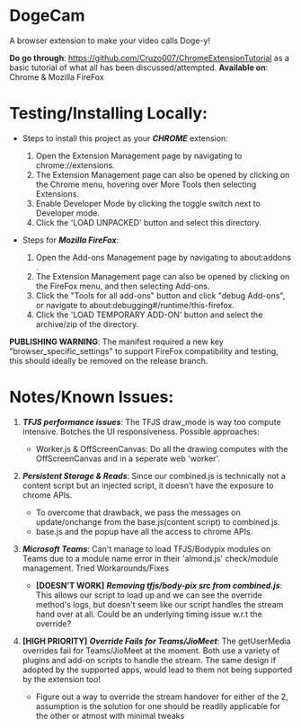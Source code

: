 # DogeCam
 A browser extension to make your video calls Doge-y!

 **Do go through**: https://github.com/Cruzo007/ChromeExtensionTutorial as a basic tutorial of what all has been discussed/attempted.
 **Available on**: Chrome & Mozilla FireFox

# Testing/Installing Locally:

* Steps to install this project as your **_CHROME_** extension:
  1. Open the Extension Management page by navigating to chrome://extensions.
  2. The Extension Management page can also be opened by clicking on the Chrome menu, hovering over More Tools then selecting Extensions.  
  3. Enable Developer Mode by clicking the toggle switch next to Developer mode.
  4. Click the 'LOAD UNPACKED' button and select this directory.

* Steps for **_Mozilla FireFox_**:
  1. Open the Add-ons Management page by navigating to about:addons .
  2. The Extension Management page can also be opened by clicking on the FireFox menu, and then selecting Add-ons.  
  3. Click the "Tools for all add-ons" button and click "debug Add-ons", or navigate to about:debugging#/runtime/this-firefox.
  4. Click the 'LOAD TEMPORARY ADD-ON' button and select the archive/zip of the directory.
 
 **PUBLISHING WARNING**: The manifest required a new key "browser_specific_settings" to support FireFox compatibility and testing, this should ideally be removed on the release branch.


# Notes/Known Issues:

1. _**TFJS performance issues**_: The TFJS draw_mode is way too compute intensive. Botches the UI responsiveness. Possible approaches:
    * Worker.js & OffScreenCanvas: Do all the drawing computes with the OffScreenCanvas and in a seperate web 'worker'.
  
2. _**Persistent Storage & Reads**_: Since our combined.js is technically not a content script but an injected script, it doesn't have the exposure to chrome APIs.
    * To overcome that drawback, we pass the messages on update/onchange from the base.js(content script) to combined.js.
    * base.js and the popup have all the access to chrome APIs.

3. _**Microsoft Teams**_: Can't manage to load TFJS/Bodypix modules on Teams due to a module name error in their 'almond.js' check/module management. Tried Workarounds/Fixes 
    * **[DOESN'T WORK]** _**Removing tfjs/body-pix src from combined.js**_: This allows our script to load up and we can see the override method's logs, but doesn't seem like our script handles the stream hand over at all. Could be an underlying timing issue w.r.t the override?
    
4. **[HIGH PRIORITY]** _**Override Fails for Teams/JioMeet**_: The getUserMedia overrides fail for Teams/JioMeet at the moment. Both use a variety of plugins and add-on scripts to handle the stream. The same design if adopted by the supported apps, would lead to them not being supported by the extension too!
    * Figure out a way to override the stream handover for either of the 2, assumption is the solution for one should be readily applicable for the other or atmost with minimal tweaks

